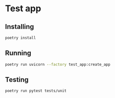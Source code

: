 # Test app

## Installing
```sh
poetry install
```

## Running
```sh
poetry run uvicorn --factory test_app:create_app
```

## Testing
```sh
poetry run pytest tests/unit
```